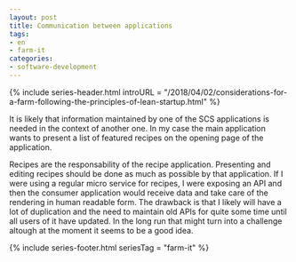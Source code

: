 ```yaml
---
layout: post
title: Communication between applications
tags:
- en
- farm-it
categories:
- software-development
---
```

{% include series-header.html introURL = "/2018/04/02/considerations-for-a-farm-following-the-principles-of-lean-startup.html" %}

It is likely that information maintained by one of the SCS applications is needed in the context of another one. In my case the main application wants to present a list of featured recipes on the opening page of the application.

Recipes are the responsability of the recipe application. Presenting and editing recipes should be done as much as possible by that application. If I were using a regular micro service for recipes, I were exposing an API and then the consumer application would receive data and take care of the rendering in human readable form. The drawback is that I likely will have a lot of duplication and the need to maintain old APIs for quite some time until all users of it have updated. In the long run that might turn into a challenge altough at the moment it seems to be a good idea.


{% include series-footer.html seriesTag = "farm-it" %}
